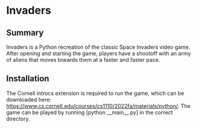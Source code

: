 # Invaders
## Summary
Invaders is a Python recreation of the classic Space Invaders video game. After opening and starting the game, players have a shootoff with an army of aliens that moves towards them at a faster and faster pace.
## Installation
The Cornell introcs extension is required to run the game, which can be downloaded here: https://www.cs.cornell.edu/courses/cs1110/2022fa/materials/python/. The game can be played by running [python \_\_main\_\_.py] in the correct directory.
